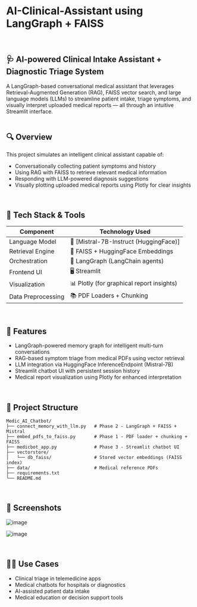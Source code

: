 # AI-Clinical-Assistant using LangGraph + FAISS
<br/>

## 🩺 AI-powered Clinical Intake Assistant + Diagnostic Triage System
A LangGraph-based conversational medical assistant that leverages Retrieval-Augmented Generation (RAG), FAISS vector search, and large language models (LLMs) to streamline patient intake, triage symptoms, and visually interpret uploaded medical reports — all through an intuitive Streamlit interface.
<br/> <br/> 

## 🔍 Overview
This project simulates an intelligent clinical assistant capable of:
- Conversationally collecting patient symptoms and history
- Using RAG with FAISS to retrieve relevant medical information
- Responding with LLM-powered diagnosis suggestions
- Visually plotting uploaded medical reports using Plotly for clear insights
<br/>

## 🧠 Tech Stack & Tools
| Component |	Technology Used |
| --- | --- |
| Language Model | 🤖 [Mistral-7B-Instruct (HuggingFace)] |
| Retrieval Engine |	🧠 FAISS + HuggingFace Embeddings |
| Orchestration |	🔁 LangGraph (LangChain agents) |
| Frontend UI |	🖥️ Streamlit |
| Visualization |	📊 Plotly (for graphical report insights) |
| Data Preprocessing |	📚 PDF Loaders + Chunking |
<br/>

## 🚀 Features
-  LangGraph-powered memory graph for intelligent multi-turn conversations
-  RAG-based symptom triage from medical PDFs using vector retrieval
-  LLM integration via HuggingFace InferenceEndpoint (Mistral-7B)
-  Streamlit chatbot UI with persistent session history
-  Medical report visualization using Plotly for enhanced interpretation
<br/>

## 📁 Project Structure

```
Medic_AI_Chatbot/
├── connect_memory_with_llm.py   # Phase 2 - LangGraph + FAISS + Mistral
├── embed_pdfs_to_faiss.py       # Phase 1 - PDF loader + chunking + FAISS
├── medicbot_app.py              # Phase 3 - Streamlit chatbot UI
├── vectorstore/
│   └── db_faiss/                # Stored vector embeddings (FAISS index)
├── data/                        # Medical reference PDFs
├── requirements.txt
└── README.md
```
<br/>

## 📸 Screenshots

![image](https://github.com/user-attachments/assets/5488619f-d795-4507-9ba7-ceaaa3620f5f)

![image](https://github.com/user-attachments/assets/76021228-8460-4942-8843-32b0845affe5)


<br/>

## 🧑‍⚕️ Use Cases
- Clinical triage in telemedicine apps
- Medical chatbots for hospitals or diagnostics
- AI-assisted patient data intake
- Medical education or decision support tools
